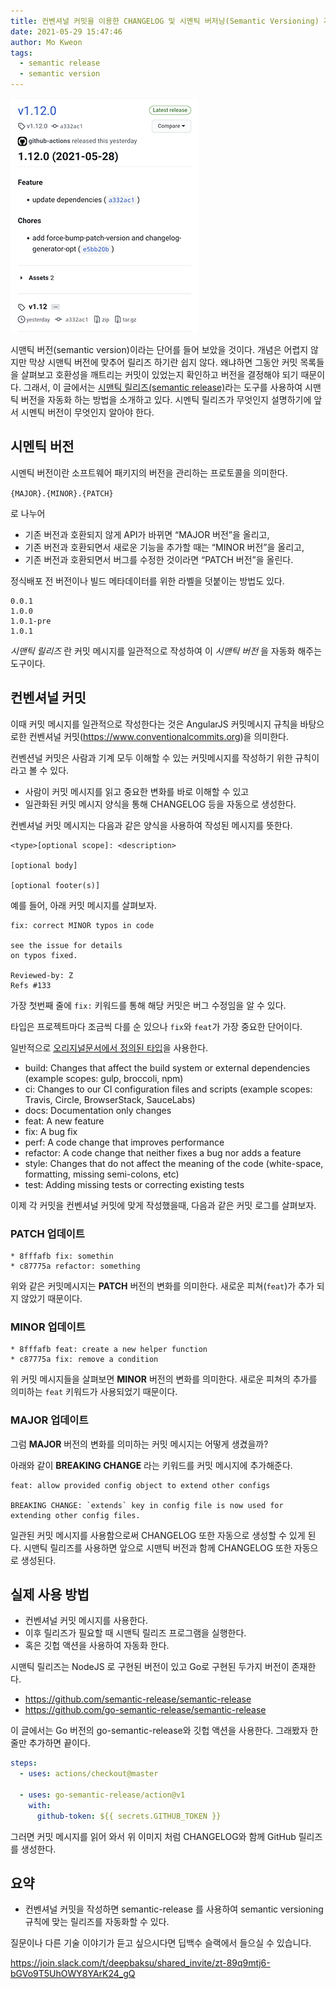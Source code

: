 ```yaml
---
title: 컨벤셔널 커밋을 이용한 CHANGELOG 및 시멘틱 버저닝(Semantic Versioning) 자동화
date: 2021-05-29 15:47:46
author: Mo Kweon
tags:
  - semantic release
  - semantic version
---
```


![시멘틱 릴리즈를 통한 CHANGELOG 및 GitHub Release 자동화](./semantic-release/github-release-with-changelog.png)

시맨틱 버전(semantic version)이라는 단어를 들어 보았을 것이다. 개념은 어렵지 않지만 막상 시맨틱 버전에 맞추어 릴리즈 하기란 쉽지 않다. 왜냐하면 그동안 커밋 목록들을 살펴보고 호환성을 깨트리는 커밋이 있었는지 확인하고 버전을 결정해야 되기 때문이다. 그래서, 이 글에서는 [시맨틱 릴리즈(semantic release)](https://semantic-release.gitbook.io/semantic-release/)라는 도구를 사용하여 시맨틱 버전을 자동화 하는 방법을 소개하고 있다. 시멘틱 릴리즈가 무엇인지 설명하기에 앞서 시멘틱 버전이 무엇인지 알아야 한다.

## 시멘틱 버전

시멘틱 버전이란 소프트웨어 패키지의 버전을 관리하는 프로토콜을 의미한다.

`{MAJOR}.{MINOR}.{PATCH}`

로 나누어

- 기존 버전과 호환되지 않게 API가 바뀌면 “MAJOR 버전”을 올리고,
- 기존 버전과 호환되면서 새로운 기능을 추가할 때는 “MINOR 버전”을 올리고,
- 기존 버전과 호환되면서 버그를 수정한 것이라면 “PATCH 버전”을 올린다.

정식배포 전 버전이나 빌드 메타데이터를 위한 라벨을 덧붙이는 방법도 있다.

```
0.0.1
1.0.0
1.0.1-pre
1.0.1
```

_시맨틱 릴리즈_ 란 커밋 메시지를 일관적으로 작성하여 이 _시맨틱 버전_ 을 자동화 해주는 도구이다.

## 컨벤셔널 커밋

이때 커밋 메시지를 일관적으로 작성한다는 것은 AngularJS 커밋메시지 규칙을 바탕으로한 컨벤셔널 커밋(https://www.conventionalcommits.org)을 의미한다.

컨벤션널 커밋은 사람과 기계 모두 이해할 수 있는 커밋메시지를 작성하기 위한 규칙이라고 볼 수 있다.

- 사람이 커밋 메시지를 읽고 중요한 변화를 바로 이해할 수 있고
- 일관화된 커밋 메시지 양식을 통해 CHANGELOG 등을 자동으로 생성한다.

컨벤셔널 커밋 메시지는 다음과 같은 양식을 사용하여 작성된 메시지를 뜻한다.

```
<type>[optional scope]: <description>

[optional body]

[optional footer(s)]
```

예를 들어, 아래 커밋 메시지를 살펴보자.

```
fix: correct MINOR typos in code

see the issue for details
on typos fixed.

Reviewed-by: Z
Refs #133
```

가장 첫번째 줄에 `fix:` 키워드를 통해 해당 커밋은 버그 수정임을 알 수 있다.

타입은 프로젝트마다 조금씩 다를 순 있으나 `fix`와 `feat`가 가장 중요한 단어이다.

일반적으로 [오리지널문서에서 정의된 타입](https://github.com/angular/angular/blob/22b96b9/CONTRIBUTING.md#type)을 사용한다.

- build: Changes that affect the build system or external dependencies (example scopes: gulp, broccoli, npm)
- ci: Changes to our CI configuration files and scripts (example scopes: Travis, Circle, BrowserStack, SauceLabs)
- docs: Documentation only changes
- feat: A new feature
- fix: A bug fix
- perf: A code change that improves performance
- refactor: A code change that neither fixes a bug nor adds a feature
- style: Changes that do not affect the meaning of the code (white-space, formatting, missing semi-colons, etc)
- test: Adding missing tests or correcting existing tests

이제 각 커밋을 컨벤셔널 커밋에 맞게 작성했을때, 다음과 같은 커밋 로그를 살펴보자.

### PATCH 업데이트

```
* 8fffafb fix: somethin
* c87775a refactor: something
```

위와 같은 커밋메시지는 **PATCH** 버전의 변화를 의미한다. 새로운 피쳐(`feat`)가 추가 되지 않았기 때문이다.

### MINOR 업데이트

```
* 8fffafb feat: create a new helper function
* c87775a fix: remove a condition
```

위 커밋 메시지들을 살펴보면 **MINOR** 버전의 변화를 의미한다. 새로운 피쳐의 추가를 의미하는 `feat` 키워드가 사용되었기 때문이다.

### MAJOR 업데이트

그럼 **MAJOR** 버전의 변화를 의미하는 커밋 메시지는 어떻게 생겼을까?

아래와 같이 **BREAKING CHANGE** 라는 키워드를 커밋 메시지에 추가해준다.

```
feat: allow provided config object to extend other configs

BREAKING CHANGE: `extends` key in config file is now used for extending other config files.
```

일관된 커밋 메시지를 사용함으로써 CHANGELOG 또한 자동으로 생성할 수 있게 된다. 시맨틱 릴리즈를 사용하면 앞으로 시맨틱 버전과 함께 CHANGELOG 또한 자동으로 생성된다.

## 실제 사용 방법

- 컨벤셔널 커밋 메시지를 사용한다.
- 이후 릴리즈가 필요할 때 시맨틱 릴리즈 프로그램을 실행한다.
- 혹은 깃헙 액션을 사용하여 자동화 한다.

시맨틱 릴리즈는 NodeJS 로 구현된 버전이 있고 Go로 구현된 두가지 버전이 존재한다.

- https://github.com/semantic-release/semantic-release
- https://github.com/go-semantic-release/semantic-release

이 글에서는 Go 버전의 go-semantic-release와 깃헙 액션을 사용한다. 그래봤자 한 줄만 추가하면 끝이다.

```yaml
steps:
  - uses: actions/checkout@master

  - uses: go-semantic-release/action@v1
    with:
      github-token: ${{ secrets.GITHUB_TOKEN }}
```

그러면 커밋 메시지를 읽어 와서 위 이미지 처럼 CHANGELOG와 함께 GitHub 릴리즈를 생성한다.

## 요약

- 컨벤셔널 커밋을 작성하면 semantic-release 를 사용하여 semantic versioning 규칙에 맞는 릴리즈를 자동화할 수 있다.

질문이나 다른 기술 이야기가 듣고 싶으시다면 딥백수 슬랙에서 들으실 수 있습니다.

https://join.slack.com/t/deepbaksu/shared_invite/zt-89q9mtj6-bGVo9T5UhOWY8YArK24_gQ
